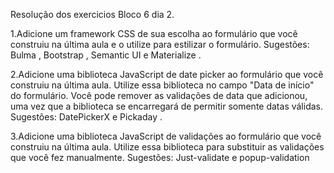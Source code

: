 Resolução dos exercicios Bloco 6 dia 2.

1.Adicione um framework CSS de sua escolha ao formulário que você construiu na última aula e o utilize para estilizar o formulário.
Sugestões: Bulma , Bootstrap , Semantic UI e Materialize .

2.Adicione uma biblioteca JavaScript de date picker ao formulário que você construiu na última aula. Utilize essa biblioteca no campo "Data de início" do formulário. Você pode remover as validações de data que adicionou, uma vez que a biblioteca se encarregará de permitir somente datas válidas.
Sugestões: DatePickerX e Pickaday .

3.Adicione uma biblioteca JavaScript de validações ao formulário que você construiu na última aula. Utilize essa biblioteca para substituir as validações que você fez manualmente.
Sugestões: Just-validate e popup-validation
